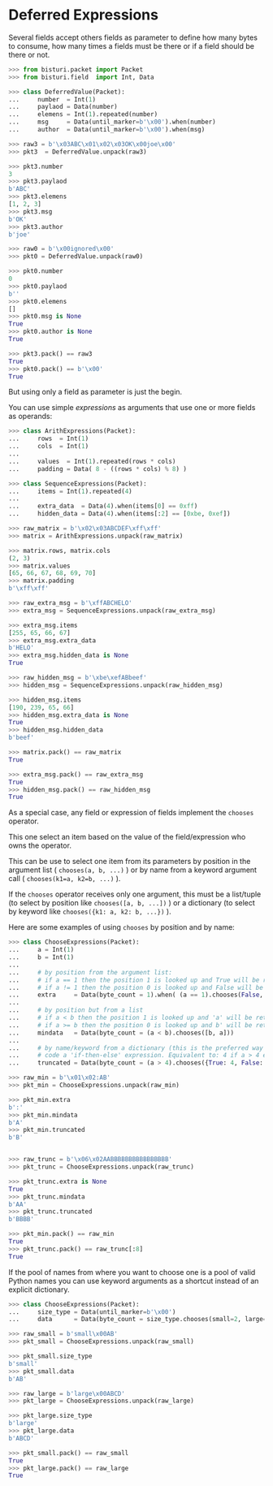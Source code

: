 # Deferred Expressions

Several fields accept others fields as parameter to define how many bytes
to consume, how many times a fields must be there or if a field should be
there or not.

```python
>>> from bisturi.packet import Packet
>>> from bisturi.field  import Int, Data

>>> class DeferredValue(Packet):
...     number  = Int(1)
...     paylaod = Data(number)
...     elemens = Int(1).repeated(number)
...     msg     = Data(until_marker=b'\x00').when(number)
...     author  = Data(until_marker=b'\x00').when(msg)

>>> raw3 = b'\x03ABC\x01\x02\x03OK\x00joe\x00'
>>> pkt3  = DeferredValue.unpack(raw3)

>>> pkt3.number
3
>>> pkt3.paylaod
b'ABC'
>>> pkt3.elemens
[1, 2, 3]
>>> pkt3.msg
b'OK'
>>> pkt3.author
b'joe'

>>> raw0 = b'\x00ignored\x00'
>>> pkt0 = DeferredValue.unpack(raw0)

>>> pkt0.number
0
>>> pkt0.paylaod
b''
>>> pkt0.elemens
[]
>>> pkt0.msg is None
True
>>> pkt0.author is None
True

>>> pkt3.pack() == raw3
True
>>> pkt0.pack() == b'\x00'
True
```

But using only a field as parameter is just the begin.

You can use simple *expressions* as arguments that use one or more fields as operands:

```python
>>> class ArithExpressions(Packet):
...     rows  = Int(1)
...     cols  = Int(1)
...
...     values  = Int(1).repeated(rows * cols)
...     padding = Data( 8 - ((rows * cols) % 8) )

>>> class SequenceExpressions(Packet):
...     items = Int(1).repeated(4)
...
...     extra_data  = Data(4).when(items[0] == 0xff)
...     hidden_data = Data(4).when(items[:2] == [0xbe, 0xef])

>>> raw_matrix = b'\x02\x03ABCDEF\xff\xff'
>>> matrix = ArithExpressions.unpack(raw_matrix)

>>> matrix.rows, matrix.cols
(2, 3)
>>> matrix.values
[65, 66, 67, 68, 69, 70]
>>> matrix.padding
b'\xff\xff'

>>> raw_extra_msg = b'\xffABCHELO'
>>> extra_msg = SequenceExpressions.unpack(raw_extra_msg)

>>> extra_msg.items
[255, 65, 66, 67]
>>> extra_msg.extra_data
b'HELO'
>>> extra_msg.hidden_data is None
True

>>> raw_hidden_msg = b'\xbe\xefABbeef'
>>> hidden_msg = SequenceExpressions.unpack(raw_hidden_msg)

>>> hidden_msg.items
[190, 239, 65, 66]
>>> hidden_msg.extra_data is None
True
>>> hidden_msg.hidden_data
b'beef'

>>> matrix.pack() == raw_matrix
True

>>> extra_msg.pack() == raw_extra_msg
True
>>> hidden_msg.pack() == raw_hidden_msg
True
```

As a special case, any field or expression of fields implement
the `chooses` operator.

This one select an item based on the value of the field/expression
who owns the operator.

This can be use to select one item from its parameters by position
in the argument list ( `chooses(a, b, ...)` ) or by name from a
keyword argument call ( `chooses(k1=a, k2=b, ...)` ).

If the `chooses` operator receives only one argument,
this must be a list/tuple (to select by position like `chooses([a, b, ...])` )
or a dictionary (to select by keyword like `chooses({k1: a, k2: b, ...})` ).

Here are some examples of using `chooses` by position and by name:

```python
>>> class ChooseExpressions(Packet):
...     a = Int(1)
...     b = Int(1)
...
...     # by position from the argument list:
...     # if a == 1 then the position 1 is looked up and True will be returned
...     # if a != 1 then the position 0 is looked up and False will be returned
...     extra     = Data(byte_count = 1).when( (a == 1).chooses(False, True) )
...
...     # by position but from a list
...     # if a < b then the position 1 is looked up and 'a' will be returned
...     # if a >= b then the position 0 is looked up and b' will be returned
...     mindata   = Data(byte_count = (a < b).chooses([b, a]))
...
...     # by name/keyword from a dictionary (this is the preferred way to
...     # code a 'if-then-else' expression. Equivalent to: 4 if a > 4 else a
...     truncated = Data(byte_count = (a > 4).chooses({True: 4, False: a}))

>>> raw_min = b'\x01\x02:AB'
>>> pkt_min = ChooseExpressions.unpack(raw_min)

>>> pkt_min.extra
b':'
>>> pkt_min.mindata
b'A'
>>> pkt_min.truncated
b'B'


>>> raw_trunc = b'\x06\x02AABBBBBBBBBBBBBBBB'
>>> pkt_trunc = ChooseExpressions.unpack(raw_trunc)

>>> pkt_trunc.extra is None
True
>>> pkt_trunc.mindata
b'AA'
>>> pkt_trunc.truncated
b'BBBB'

>>> pkt_min.pack() == raw_min
True
>>> pkt_trunc.pack() == raw_trunc[:8]
True
```

If the pool of names from where you want to choose one is a pool
of valid Python names you can use keyword arguments as a shortcut
instead of an explicit dictionary.

```python
>>> class ChooseExpressions(Packet):
...     size_type = Data(until_marker=b'\x00')
...     data      = Data(byte_count = size_type.chooses(small=2, large=4, extra_large=8))

>>> raw_small = b'small\x00AB'
>>> pkt_small = ChooseExpressions.unpack(raw_small)

>>> pkt_small.size_type
b'small'
>>> pkt_small.data
b'AB'

>>> raw_large = b'large\x00ABCD'
>>> pkt_large = ChooseExpressions.unpack(raw_large)

>>> pkt_large.size_type
b'large'
>>> pkt_large.data
b'ABCD'

>>> pkt_small.pack() == raw_small
True
>>> pkt_large.pack() == raw_large
True
```


